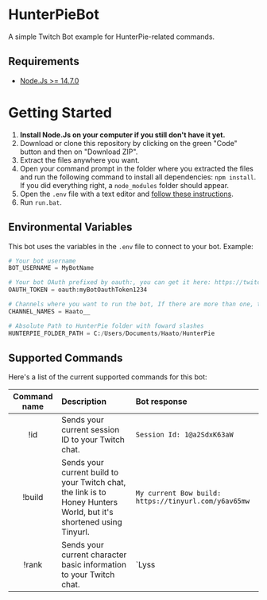 # HunterPieBot
A simple Twitch Bot example for HunterPie-related commands.

## Requirements

- [Node.Js >= 14.7.0](https://nodejs.org/dist/v14.7.0/node-v14.7.0-x64.msi)

# Getting Started

1. **Install Node.Js on your computer if you still don't have it yet.**
2. Download or clone this repository by clicking on the green "Code" button and then on "Download ZIP".
3. Extract the files anywhere you want.
4. Open your command prompt in the folder where you extracted the files and run the following command to install all dependencies: `npm install`. If you did everything right, a `node_modules` folder should appear.
5. Open the `.env` file with a text editor and [follow these instructions](#Environmental-Variables).
6. Run `run.bat`.

## Environmental Variables

This bot uses the variables in the `.env` file to connect to your bot. Example:

```py
# Your bot username
BOT_USERNAME = MyBotName

# Your bot OAuth prefixed by oauth:, you can get it here: https://twitchapps.com/tmi/
OAUTH_TOKEN = oauth:myBotOauthToken1234

# Channels where you want to run the bot, If there are more than one, they need to be comma separated
CHANNEL_NAMES = Haato__

# Absolute Path to HunterPie folder with foward slashes
HUNTERPIE_FOLDER_PATH = C:/Users/Documents/Haato/HunterPie
```

## Supported Commands

Here's a list of the current supported commands for this bot:

Command name | Description | Bot response
:-----------:|:--------------------------------------------------|:---------
!id          | Sends your current session ID to your Twitch chat. | `Session Id: 1@a2SdxK63aW`
!build       | Sends your current build to your Twitch chat, the link is to Honey Hunters World, but it's shortened using Tinyurl. | `My current Bow build: https://tinyurl.com/y6av65mw`
!rank        | Sends your current character basic information to your Twitch chat. | `Lyss | HR: 308 | MR: 129 | Playtime: 1024:25:30`
